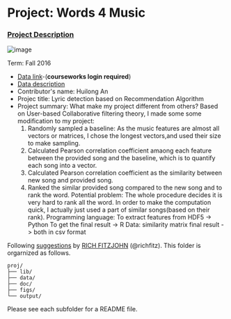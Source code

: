 # Project: Words 4 Music

### [Project Description](doc/Project4_desc.md)

![image](http://cdn.newsapi.com.au/image/v1/f7131c018870330120dbe4b73bb7695c?width=650)

Term: Fall 2016

+ [Data link](https://courseworks2.columbia.edu/courses/11849/files/folder/Project_Files?preview=763391)-(**courseworks login required**)
+ [Data description](doc/readme.html)
+ Contributor's name: Huilong An
+ Projec title: Lyric detection based on Recommendation Algorithm
+ Project summary: 
	What make my project different from others? 
	Based on User-based Collaborative filtering theory, I made some some modification to my project:
	1. Randomly sampled a baseline: As the music features are almost all vectors or matrices, I chose the longest 		vectors,and used their size to make sampling. 
	2. Calculated Pearson correlation coefficient amaong each feature between the provided song and the baseline, which is 	       to quantify each song into a vector.
	3. Calculated Pearson correlation coefficient as the similarity between new song and provided song.
	4. Ranked the similar provided song compared to the new song and to rank the word.
	Potential problem:
	The whole procedure decides it is very hard to rank all the word. In order to make the computation quick, I actually 
	just used a part of similar songs(based on their rank).
	Programming language:
	To extract features from HDF5 -> Python
	To get the final result -> R
	Data:
	similarity matrix
	final result -> both in csv format

	
Following [suggestions](http://nicercode.github.io/blog/2013-04-05-projects/) by [RICH FITZJOHN](http://nicercode.github.io/about/#Team) (@richfitz). This folder is orgarnized as follows.

```
proj/
├── lib/
├── data/
├── doc/
├── figs/
└── output/
```

Please see each subfolder for a README file.

